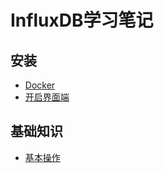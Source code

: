 # InfluxDB学习笔记
## 安装
- [Docker](/DataBase/InfluxDB/Install/Docker.md)
- [开启界面端](/DataBase/InfluxDB/Install/WebUI.md)
## 基础知识
- [基本操作](/DataBase/InfluxDB/Use/Use.md)

